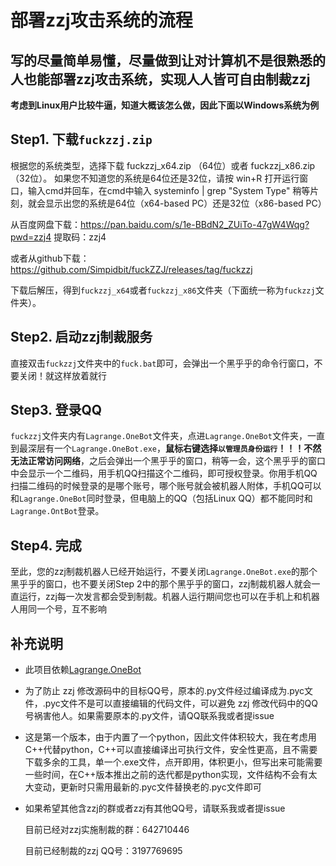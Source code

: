 # 部署zzj攻击系统的流程

## 写的尽量简单易懂，尽量做到让对计算机不是很熟悉的人也能部署zzj攻击系统，实现人人皆可自由制裁zzj

**考虑到Linux用户比较牛逼，知道大概该怎么做，因此下面以Windows系统为例**



## Step1. 下载`fuckzzj.zip`

根据您的系统类型，选择下载 fuckzzj_x64.zip （64位）或者 fuckzzj_x86.zip （32位）。
如果您不知道您的系统是64位还是32位，请按 win+R 打开运行窗口，输入cmd并回车，在cmd中输入 systeminfo | grep "System Type" 稍等片刻，就会显示出您的系统是64位（x64-based PC）还是32位（x86-based PC）



从百度网盘下载：https://pan.baidu.com/s/1e-BBdN2_ZUiTo-47gW4Wqg?pwd=zzj4 
提取码：zzj4

或者从github下载：https://github.com/Simpidbit/fuckZZJ/releases/tag/fuckzzj

下载后解压，得到`fuckzzj_x64`或者`fuckzzj_x86`文件夹（下面统一称为`fuckzzj`文件夹）。



## Step2. 启动zzj制裁服务

直接双击`fuckzzj`文件夹中的`fuck.bat`即可，会弹出一个黑乎乎的命令行窗口，不要关闭！就这样放着就行



## Step3. 登录QQ

`fuckzzj`文件夹内有`Lagrange.OneBot`文件夹，点进`Lagrange.OneBot`文件夹，一直到最深层有一个`Lagrange.OneBot.exe`，**鼠标右键选择`以管理员身份运行`！！！不然无法正常访问网络**，之后会弹出一个黑乎乎的窗口，稍等一会，这个黑乎乎的窗口中会显示一个二维码，用手机QQ扫描这个二维码，即可授权登录。你用手机QQ扫描二维码的时候登录的是哪个账号，哪个账号就会被机器人附体，手机QQ可以和`Lagrange.OneBot`同时登录，但电脑上的QQ（包括Linux QQ）都不能同时和`Lagrange.OntBot`登录。



## Step4. 完成

至此，您的zzj制裁机器人已经开始运行，不要关闭`Lagrange.OneBot.exe`的那个黑乎乎的窗口，也不要关闭Step 2中的那个黑乎乎的窗口，zzj制裁机器人就会一直运行，zzj每一次发言都会受到制裁。机器人运行期间您也可以在手机上和机器人用同一个号，互不影响



## 补充说明

- 此项目依赖[Lagrange.OneBot](https://lagrangedev.github.io/Lagrange.Doc/Lagrange.OneBot/)

- 为了防止 zzj 修改源码中的目标QQ号，原本的.py文件经过编译成为.pyc文件，.pyc文件不是可以直接编辑的代码文件，可以避免 zzj 修改代码中的QQ号祸害他人。如果需要原本的.py文件，请QQ联系我或者提issue

- 这是第一个版本，由于内置了一个python，因此文件体积较大，我在考虑用C++代替python，C++可以直接编译出可执行文件，安全性更高，且不需要下载多余的工具，单一个.exe文件，点开即用，体积更小，但写出来可能需要一些时间，在C++版本推出之前的迭代都是python实现，文件结构不会有太大变动，更新时只需用最新的.pyc文件替换老的.pyc文件即可
- 如果希望其他含zzj的群或者zzj有其他QQ号，请联系我或者提issue

  目前已经对zzj实施制裁的群：642710446

  目前已经制裁的zzj QQ号：3197769695